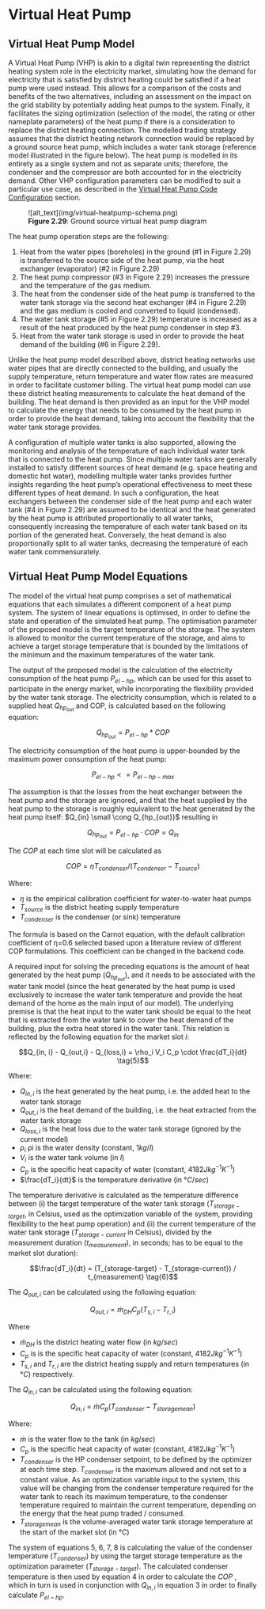 # Virtual Heat Pump
## Virtual Heat Pump Model

A Virtual Heat Pump (VHP) is akin to a digital twin representing the district heating system role in the electricity market, simulating how the demand for electricity that is satisfied by district heating could be satisfied if a heat pump were used instead. This allows for a comparison of the costs and benefits of the two alternatives, including an assessment on the impact on the grid stability by potentially adding heat pumps to the system. Finally, it facilitates the sizing optimization (selection of the model, the rating or other nameplate parameters) of the heat pump if there is a consideration to replace the district heating connection. The modelled trading strategy assumes that the district heating network connection would be replaced by a ground source heat pump, which includes a water tank storage (reference model illustrated in the figure below). The heat pump is modelled in its entirety as a single system and not as separate units; therefore, the condenser and the compressor are both accounted for in the electricity demand. Other VHP configuration parameters can be modified to suit a particular use case, as described in the [Virtual Heat Pump Code Configuration](assets-installation.md#virtual-heat-pump-code-configuration) section.

<figure markdown>
  ![alt_text](img/virtual-heatpump-schema.png)
  <figcaption><b>Figure 2.29</b>: Ground source virtual heat pump diagram
</figcaption>
</figure>

The heat pump operation steps are the following:

1. Heat from the water pipes (boreholes) in the ground (#1 in Figure 2.29) is transferred to the source side of the heat pump, via the heat exchanger (evaporator) (#2 in Figure 2.29)
2. The heat pump compressor (#3 in Figure 2.29) increases the pressure and the temperature of the gas medium.
3. The heat from the condenser side of the heat pump is transferred to the water tank storage via the second heat exchanger (#4 in Figure 2.29) and the gas medium is cooled and converted to liquid (condensed).
4. The water tank storage (#5 in Figure 2.29) temperature is increased as a result of the heat produced by the heat pump condenser in step #3.
5. Heat from the water tank storage is used in order to provide the heat demand of the building (#6 in Figure 2.29).

Unlike the heat pump model described above, district heating networks use water pipes that are directly connected to the building, and usually the supply temperature, return temperature and water flow rates are measured in order to facilitate customer billing. The virtual heat pump model can use these district heating measurements to calculate the heat demand of the building.  The heat demand is then provided as an input for the VHP model to calculate the energy that needs to be consumed by the heat pump in order to provide the heat demand, taking into account the flexibility that the water tank storage provides.


A configuration of multiple water tanks is also supported, allowing the monitoring and analysis of the temperature of each individual water tank that is connected to the heat pump. Since multiple water tanks are generally installed to satisfy different sources of heat demand (e.g. space heating and domestic hot water),  modelling multiple water tanks provides further insights regarding the heat pump’s operational effectiveness to meet these different types of heat demand. In such a configuration, the heat exchangers between the condenser side of the heat pump and each water tank (#4 in Figure 2.29) are assumed to be identical and the heat generated by the heat pump is attributed proportionally to all water tanks, consequently increasing the temperature of each water tank based on its portion of the generated heat. Conversely, the heat demand is also proportionally split to all water tanks, decreasing the temperature of each water tank commensurately.



## Virtual Heat Pump Model Equations

The model of the virtual heat pump comprises a set of mathematical equations that each simulates a different component of a heat pump system. The system of linear equations is optimised, in order to define the state and operation of the simulated heat pump. The optimisation parameter of the proposed model is the target temperature of the storage. The system is allowed to monitor the current temperature of the storage, and aims to achieve a target storage temperature that is bounded by the limitations of the minimum and the maximum temperatures of the water tank.

The output of the proposed model is the calculation of the electricity consumption of the heat pump $P_{el-hp}$, which can be used for this asset to participate in the energy market, while incorporating the flexibility provided by the water tank storage. The electricity consumption, which is related to a supplied heat $Q_{hp_{out}}$ and COP, is calculated based on the following equation:

$$Q_{hp_{out}} = P_{el-hp} * COP \tag{1}$$

The electricity consumption of the heat pump is upper-bounded by the maximum power consumption of the heat pump:

$$P_{el-hp} <= P_{el-hp-max} \tag{2}$$

The assumption is that the losses from the heat exchanger between the heat pump and the storage are ignored, and that the heat supplied by the heat pump to the storage is roughly equivalent to the heat generated by the heat pump itself: $Q_{in} \small  \cong Q_{hp_{out}}$ resulting in

$$Q_{hp_{out}} = P_{el-hp} \cdot COP = Q_{in} \tag{3}$$

The $COP$ at each time slot will be calculated as

$$ COP= \eta T_{condenser} / (T_{condenser} - T_{source}) \tag{4}$$

Where:

  * $\eta$ is the empirical calibration coefficient for water-to-water heat pumps
  * $T_{source}$ is the district heating supply temperature
  * $T_{condenser}$ is the condenser (or sink) temperature

The formula is based on the Carnot equation, with the default calibration coefficient of η=0.6 selected based upon a literature review of different COP formulations. This coefficient can be changed in the backend code.

A required input for solving the preceding equations is the amount of heat generated by the heat pump ($Q_{hp_{out}}$), and it needs to be associated with the water tank model (since the heat generated by the heat pump is used exclusively to increase the water tank temperature and provide the heat demand of the home as the main input of our model). The underlying premise is that the heat input to the water tank should be equal to the heat that is extracted from the water tank to cover the heat demand of the building, plus the extra heat stored in the water tank. This relation is reflected by the following equation for the market slot $i$:

$$Q_{in, i} - Q_{out,i} - Q_{loss,i} = \rho_i V_i C_p \cdot \frac{dT_i}{dt} \tag{5}$$

Where:

  * $Q_{in, i}$ is the heat generated by the heat pump, i.e. the added heat to the water tank storage
  * $Q_{out,i}$ is the heat demand of the building, i.e. the heat extracted from the water tank storage
  * $Q_{loss,i}$ is the heat loss due to the water tank storage (ignored by the current model)
  * $\rho_i$ ρi  is the water density (constant, $1 kg/l$)
  * $V_i$ is the water tank volume (in $l$)
  * $C_p$ is the specific heat capacity of water (constant, $4182 J kg^{-1} K^{-1}$)
  * $\frac{dT_i}{dt}$ is the temperature derivative (in $°C/sec$)

The temperature derivative is calculated as the temperature difference between (i) the target temperature of the water tank storage ($T_{storage-target}$, in Celsius, used as the optimization variable of the system, providing flexibility to the heat pump operation) and (ii) the current temperature of the water tank storage ($T_{storage-current}$ in Celsius), divided by the measurement duration ($t_{measurement}$), in seconds; has to be equal to the market slot duration):

$$\frac{dT_i}{dt} = (T_{storage-target} - T_{storage-current}) / t_{measurement} \tag{6}$$

The $Q_{out,i}$ can be calculated using the following equation:

$$Q_{out,i} = \dot{m}_{DH} C_p (T_{s,i} - T_{r,i}) \tag{7}$$

Where

  * $\dot{m}_{DH}$ is the district heating water flow (in $kg/sec$)
  * $C_p$ is is the specific heat capacity of water (constant, $4182 J kg^{-1} K^{-1}$)
  * $T_{s,i}$ and $T_{r,i}$ are the district heating supply and return temperatures (in $°C$) respectively.

The $Q_{in,i}$ can be calculated using the following equation:

$$Q_{in,i} = \dot{m} C_p (T_{condenser} - T_{storagemean}) \tag{8}$$

Where:

  * $\dot{m}$ is the water flow to the tank (in $kg/sec$)
  * $C_p$ is the specific heat capacity of water (constant, $4182 J kg^{-1} K^{-1}$)
  * $T_{condenser}$ is the HP condenser setpoint, to be defined by the optimizer at each time step. $T_{condenser}$ is the maximum allowed and not set to a constant value. As an optimization variable input to the system, this value will be changing from the condenser temperature required for the water tank to reach its maximum temperature, to the condenser temperature required to maintain the current temperature, depending on the energy that the heat pump traded / consumed.
  * $T_{storagemean}$ is the volume-averaged water tank storage temperature at the start of the market slot (in $°C$)

The system of equations 5, 6, 7, 8 is calculating the value of the condenser temperature ($T_{condenser}$) by using the target storage temperature as the optimization parameter ($T_{storage-target}$). The calculated condenser temperature is then used by equation 4 in order to calculate the $COP$ ,  which in turn is used in conjunction with $Q_{in,i}$ in equation 3 in order to finally calculate $P_{el-hp}$.
